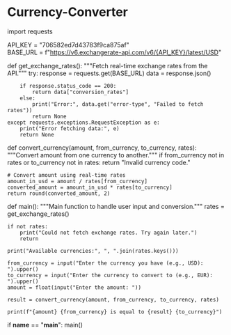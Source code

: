 # Currency-Converter
import requests

API_KEY = "706582ed7d43783f9ca875af"  
BASE_URL = f"https://v6.exchangerate-api.com/v6/{API_KEY}/latest/USD"

def get_exchange_rates():
    """Fetch real-time exchange rates from the API."""
    try:
        response = requests.get(BASE_URL)
        data = response.json()
        
        if response.status_code == 200:
            return data["conversion_rates"]
        else:
            print("Error:", data.get("error-type", "Failed to fetch rates"))
            return None
    except requests.exceptions.RequestException as e:
        print("Error fetching data:", e)
        return None

def convert_currency(amount, from_currency, to_currency, rates):
    """Convert amount from one currency to another."""
    if from_currency not in rates or to_currency not in rates:
        return "Invalid currency code."

    # Convert amount using real-time rates
    amount_in_usd = amount / rates[from_currency]
    converted_amount = amount_in_usd * rates[to_currency]
    return round(converted_amount, 2)

def main():
    """Main function to handle user input and conversion."""
    rates = get_exchange_rates()
    
    if not rates:
        print("Could not fetch exchange rates. Try again later.")
        return

    print("Available currencies:", ", ".join(rates.keys()))

    from_currency = input("Enter the currency you have (e.g., USD): ").upper()
    to_currency = input("Enter the currency to convert to (e.g., EUR): ").upper()
    amount = float(input("Enter the amount: "))

    result = convert_currency(amount, from_currency, to_currency, rates)

    print(f"{amount} {from_currency} is equal to {result} {to_currency}")

if __name__ == "__main__":
    main()
